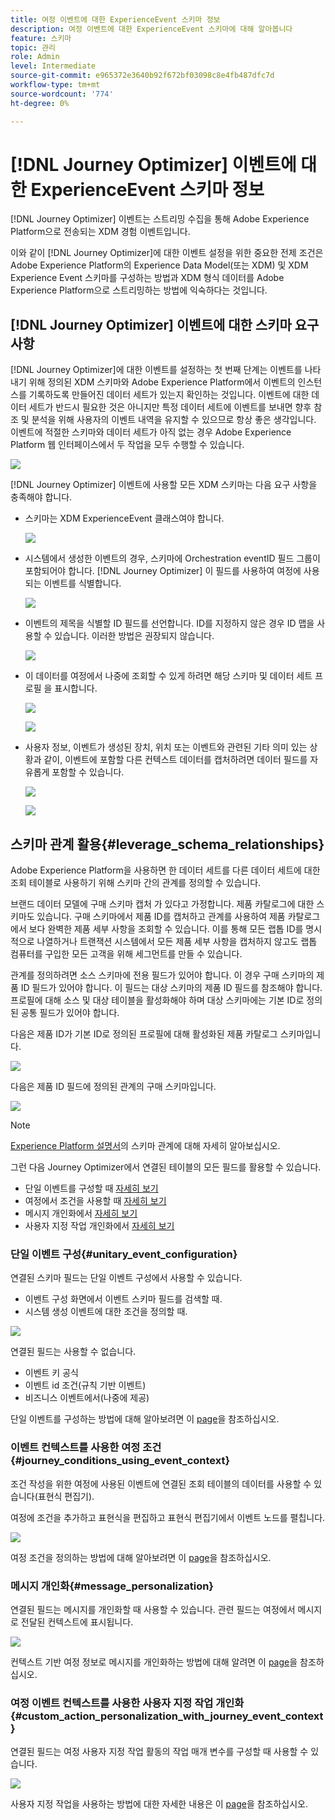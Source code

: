 ```yaml
---
title: 여정 이벤트에 대한 ExperienceEvent 스키마 정보
description: 여정 이벤트에 대한 ExperienceEvent 스키마에 대해 알아봅니다
feature: 스키마
topic: 관리
role: Admin
level: Intermediate
source-git-commit: e965372e3640b92f672bf03098c8e4fb487dfc7d
workflow-type: tm+mt
source-wordcount: '774'
ht-degree: 0%

---
```


# [!DNL Journey Optimizer] 이벤트에 대한 ExperienceEvent 스키마 정보

[!DNL Journey Optimizer] 이벤트는 스트리밍 수집을 통해 Adobe Experience Platform으로 전송되는 XDM 경험 이벤트입니다.

이와 같이 [!DNL Journey Optimizer]에 대한 이벤트 설정을 위한 중요한 전제 조건은 Adobe Experience Platform의 Experience Data Model(또는 XDM) 및 XDM Experience Event 스키마를 구성하는 방법과 XDM 형식 데이터를 Adobe Experience Platform으로 스트리밍하는 방법에 익숙하다는 것입니다.

## [!DNL Journey Optimizer] 이벤트에 대한 스키마 요구 사항

[!DNL Journey Optimizer]에 대한 이벤트를 설정하는 첫 번째 단계는 이벤트를 나타내기 위해 정의된 XDM 스키마와 Adobe Experience Platform에서 이벤트의 인스턴스를 기록하도록 만들어진 데이터 세트가 있는지 확인하는 것입니다. 이벤트에 대한 데이터 세트가 반드시 필요한 것은 아니지만 특정 데이터 세트에 이벤트를 보내면 향후 참조 및 분석을 위해 사용자의 이벤트 내역을 유지할 수 있으므로 항상 좋은 생각입니다. 이벤트에 적절한 스키마와 데이터 세트가 아직 없는 경우 Adobe Experience Platform 웹 인터페이스에서 두 작업을 모두 수행할 수 있습니다.

![](../assets/schema1.png)

[!DNL Journey Optimizer] 이벤트에 사용할 모든 XDM 스키마는 다음 요구 사항을 충족해야 합니다.

* 스키마는 XDM ExperienceEvent 클래스여야 합니다.

   ![](../assets/schema2.png)

* 시스템에서 생성한 이벤트의 경우, 스키마에 Orchestration eventID 필드 그룹이 포함되어야 합니다. [!DNL Journey Optimizer] 이 필드를 사용하여 여정에 사용되는 이벤트를 식별합니다.

   ![](../assets/schema3.png)

* 이벤트의 제목을 식별할 ID 필드를 선언합니다. ID를 지정하지 않은 경우 ID 맵을 사용할 수 있습니다. 이러한 방법은 권장되지 않습니다.

   ![](../assets/schema4.png)

* 이 데이터를 여정에서 나중에 조회할 수 있게 하려면 해당 스키마 및 데이터 세트 프로필 을 표시합니다.

   ![](../assets/schema5.png)

   ![](../assets/schema6.png)

* 사용자 정보, 이벤트가 생성된 장치, 위치 또는 이벤트와 관련된 기타 의미 있는 상황과 같이, 이벤트에 포함할 다른 컨텍스트 데이터를 캡처하려면 데이터 필드를 자유롭게 포함할 수 있습니다.

   ![](../assets/schema7.png)

   ![](../assets/schema8.png)

## 스키마 관계 활용{#leverage_schema_relationships}

Adobe Experience Platform을 사용하면 한 데이터 세트를 다른 데이터 세트에 대한 조회 테이블로 사용하기 위해 스키마 간의 관계를 정의할 수 있습니다.

브랜드 데이터 모델에 구매 스키마 캡처 가 있다고 가정합니다. 제품 카탈로그에 대한 스키마도 있습니다. 구매 스키마에서 제품 ID를 캡처하고 관계를 사용하여 제품 카탈로그에서 보다 완벽한 제품 세부 사항을 조회할 수 있습니다. 이를 통해 모든 랩톱 ID를 명시적으로 나열하거나 트랜잭션 시스템에서 모든 제품 세부 사항을 캡처하지 않고도 랩톱 컴퓨터를 구입한 모든 고객을 위해 세그먼트를 만들 수 있습니다.

관계를 정의하려면 소스 스키마에 전용 필드가 있어야 합니다. 이 경우 구매 스키마의 제품 ID 필드가 있어야 합니다. 이 필드는 대상 스키마의 제품 ID 필드를 참조해야 합니다. 프로필에 대해 소스 및 대상 테이블을 활성화해야 하며 대상 스키마에는 기본 ID로 정의된 공통 필드가 있어야 합니다.

다음은 제품 ID가 기본 ID로 정의된 프로필에 대해 활성화된 제품 카탈로그 스키마입니다.

![](../assets/schema9.png)

다음은 제품 ID 필드에 정의된 관계의 구매 스키마입니다.

![](../assets/schema10.png)

>[!NOTE]
>
>[Experience Platform 설명서](https://experienceleague.adobe.com/docs/platform-learn/tutorials/schemas/configure-relationships-between-schemas.html?lang=en)의 스키마 관계에 대해 자세히 알아보십시오.

그런 다음 Journey Optimizer에서 연결된 테이블의 모든 필드를 활용할 수 있습니다.

* 단일 이벤트를 구성할 때 [자세히 보기](../event/experience-event-schema.md#unitary_event_configuration)
* 여정에서 조건을 사용할 때 [자세히 보기](../event/experience-event-schema.md#journey_conditions_using_event_context)
* 메시지 개인화에서 [자세히 보기](../event/experience-event-schema.md#message_personalization)
* 사용자 지정 작업 개인화에서 [자세히 보기](../event/experience-event-schema.md#custom_action_personalization_with_journey_event_context)

### 단일 이벤트 구성{#unitary_event_configuration}

연결된 스키마 필드는 단일 이벤트 구성에서 사용할 수 있습니다.

* 이벤트 구성 화면에서 이벤트 스키마 필드를 검색할 때.
* 시스템 생성 이벤트에 대한 조건을 정의할 때.

![](../assets/schema11.png)

연결된 필드는 사용할 수 없습니다.

* 이벤트 키 공식
* 이벤트 id 조건(규칙 기반 이벤트)
* 비즈니스 이벤트에서(나중에 제공)

단일 이벤트를 구성하는 방법에 대해 알아보려면 이 [page](../event/about-creating.md)을 참조하십시오.

### 이벤트 컨텍스트를 사용한 여정 조건{#journey_conditions_using_event_context}

조건 작성을 위한 여정에 사용된 이벤트에 연결된 조회 테이블의 데이터를 사용할 수 있습니다(표현식 편집기).

여정에 조건을 추가하고 표현식을 편집하고 표현식 편집기에서 이벤트 노드를 펼칩니다.

![](../assets/schema12.png)

여정 조건을 정의하는 방법에 대해 알아보려면 이 [page](../building-journeys/condition-activity.md)을 참조하십시오.

### 메시지 개인화{#message_personalization}

연결된 필드는 메시지를 개인화할 때 사용할 수 있습니다. 관련 필드는 여정에서 메시지로 전달된 컨텍스트에 표시됩니다.

![](../assets/schema14.png)

컨텍스트 기반 여정 정보로 메시지를 개인화하는 방법에 대해 알려면 이 [page](../personalization/personalization-use-case.md)을 참조하십시오.

### 여정 이벤트 컨텍스트를 사용한 사용자 지정 작업 개인화{#custom_action_personalization_with_journey_event_context}

연결된 필드는 여정 사용자 지정 작업 활동의 작업 매개 변수를 구성할 때 사용할 수 있습니다.

![](../assets/schema13.png)

사용자 지정 작업을 사용하는 방법에 대한 자세한 내용은 이 [page](../building-journeys/using-custom-actions.md)을 참조하십시오.
